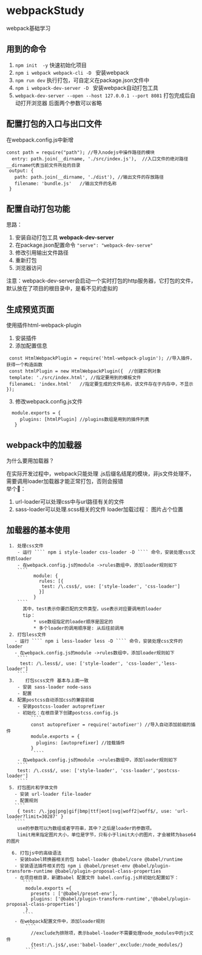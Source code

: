 # webpackStudy
webpack基础学习<br>

## 用到的命令
1. ```` npm init  -y ```` 快速初始化项目
2. ````npm i webpack webpack-cli -D ```` 安装webpack
3. ```` npm run dev ```` 执行打包，可自定义在package.json文件中
4.  ````npm i webpack-dev-server -D ```` 安装webpack自动打包工具
5. ```` webpack-dev-server --open --host 127.0.0.1 --port 8081 ```` 打包完成后自动打开浏览器 后面两个参数可以省略


## 配置打包的入口与出口文件
 在webpack.config.js中新增

 ```` 
 const path = require("path"); //导入nodejs中操作路径的模块
   entry: path.join(__dirname, './src/index.js'),  //入口文件的绝对路径 __dirname代表当前文件所处的目录
  output: {
    path: path.join(__dirname, './dist'), //输出文件的存放路径
    filename: 'bundle.js'   //输出文件的名称
  }
 ````

 ## 配置自动打包功能
 思路：<br>
  1. 安装自动打包工具 **webpack-dev-server**
  2. 在package.json配置命令 ```` "serve": "webpack-dev-serve" ````
  3. 修改引用输出文件路径
  4. 重新打包
  5. 浏览器访问

注意：webpack-dev-server会启动一个实时打包的http服务器，它打包的文件，默认放在了项目的根目录中，是看不见的虚拟的

## 生成预览页面
 使用插件html-webpack-plugin
  1. 安装插件
  2. 添加配置信息
   ```` 
    const HtmlWebpackPlugin = require('html-webpack-plugin'); //导入插件，获得一个构造函数
    const htmlPlugin = new HtmlWebpackPlugin({  //创建实例对象
    template: './src/index.html', //指定要用到的模板文件
    filenameL: 'index.html'   //指定要生成的文件名称，该文件存在于内存中，不显示
   });

   ````
  3. 修改webpack.config.js文件
   ````
     module.exports = {
        plugins: [htmlPlugin] //plugins数组是用到的插件列表
      }

   ````

   ## webpack中的加载器
   为什么要用加载器？<br>

   在实际开发过程中，webpack只能处理 .js后缀名结尾的模块，非js文件处理不，
   需要调用loader加载器才能正常打包，否则会报错<br>
   举个🌰：<br>
   1. url-loader可以处理css中与url路径有关的文件
   2. sass-loader可以处理.scss相关的文件
   loader加载过程：
    图片占个位置<br>

   ## 加载器的基本使用
     1. 处理css文件
        - 运行 ```` npm i style-loader css-loader -D ```` 命令，安装处理css文件的loader
        - 在webpack.config.js的module ->rules数组中，添加loader规则如下
        ````
              module: {
                rules: [{
                 test: /\.css$/, use: ['style-loader', 'css-loader']
                }]
              }
        ````
          其中，test表示你要匹配的文件类型，use表示对应要调用的loader
          tip：
              * use数组指定的loader顺序是固定的
              * 多个loader的调用顺序是: 从后往前调用
     2. 打包less文件
       - 运行 ```` npm i less-loader less -D ```` 命令，安装处理css文件的loader
       - 在webpack.config.js的module ->rules数组中，添加loader规则如下
        ```` 
         test: /\.less$/, use: ['style-loader', 'css-loader','less-loader']
        ````
     3.    打包scss文件 基本与上面一致
        - 安装 sass-loader node-sass
        - 配置
     4. 配置postcss自动添加css的兼容前缀
        - 安装postcss-loader autoprefixer 
        - 初始化：在根目录下创建postcss.config.js
             ````
             const autoprefixer = require('autofixer') //导入自动添加前缀的插件
             module.exports = {
               plugins: [autoprefixer] //挂载插件
             }
              ````
        - 在webpack.config.js的module ->rules数组中，添加loader规则如下
        ````
        test: /\.css$/, use: ['style-loader', 'css-loader','postcss-loader']
        ````
     5. 打包图片和字体文件
       - 安装 url-loader file-loader 
       - 配置规则
       ````
        { test: /\.jpg|png|gif|bmp|ttf|eot|svg|woff2|woff$/, use: 'url-loader?limit=30287' }
       ````
        use的参数可以为数组或者字符串，其中？之后是loader的参数项。
        limit用来指定图片大小，单位是字节，只有小于limit大小的图片，才会被转为base64的图片
      
      6. 打包js中的高级语法
       - 安装babel转换器相关的包 babel-loader @babel/core @babel/runtime
       - 安装语法插件相关的包 npm i @babel/preset-env @babel/plugin-transform-runtime @babel/plugin-proposal-class-properties
       - 在项目根目录，新建babel 配置文件 babel.config.js并初始化配置如下：
          ```` 
           module.exports ={
             presets : ['@babel/preset-env'],
             plugins: ['@babel/plugin-transform-runtime','@babel/plugin-proposal-class-properties']
           }
          ````
       - 在webpack配置文件中，添加loader规则
           ````
             //exclude为排除项，表示babel-loader不需要处理node_modules中的js文件
             {test:/\.js$/,use:'babel-loader',exclude:/node_modules/}
           ```` 
        




  
